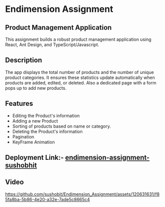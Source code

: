 # Endimension Assignment 
## Product Management Application
This assignment builds a robust product management application using React, Ant Design, and TypeScript/Javascript.
## Description 
The app displays the total number of products and the number of unique product categories. It ensures these statistics update automatically when products are added, edited, or deleted. Also a dedicated page with a form pops up to add new products.

## Features 
- Editing the Product's information
- Adding a new Product
- Sorting of products based on name or category.
- Deleting the Product's information
- Pagination
- KeyFrame Animation

## Deployment Link:- [endimension-assignment-sushobhit](https://endimension-assignment-sushobhit.vercel.app/)

## Video



https://github.com/sushobit/Endimension_Assignment/assets/120631631/f85fa8ba-5b86-4e20-a32e-7ade5c8665c4

